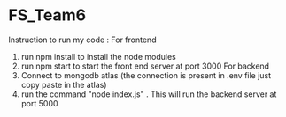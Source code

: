 # FS_Team6
Instruction to run my code :
For frontend 
1) run npm install to install the node modules
2) run npm start to start the front end server at port 3000
For backend
3) Connect to mongodb atlas (the connection is present in .env file just copy paste in the atlas)
4) run the command "node index.js" . This will run the backend server at port 5000
